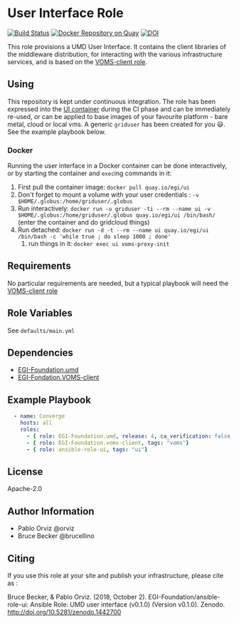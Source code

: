 # User Interface Role

[![Build Status](https://travis-ci.org/EGI-Foundation/ansible-role-ui.svg?branch=master)](https://travis-ci.org/EGI-Foundation/ansible-role-ui) [![Docker Repository on Quay](https://quay.io/repository/egi/ui/status "Docker Repository on Quay")](https://quay.io/repository/egi/ui) [![DOI](https://zenodo.org/badge/DOI/10.5281/zenodo.1442700.svg)](https://doi.org/10.5281/zenodo.1442700)

This role provisions a UMD User Interface. It contains the client libraries of the middleware distribution, for interacting with the various infrastructure services, and is based on the [VOMS-client role](https://galaxy.ansible.com/egi-foundation/voms-client).

## Using

This repository is kept under continuous integration. The role has been expressed into the [UI container](https://quay.io/repository/egi/ui) during the CI phase and can be immediately re-used, or can be applied to base images of your favourite platform - bare metal, cloud or local vms.
A generic `griduser` has been created for you :smiley:.
See the example playbook below.

### Docker

Running the user interface in a Docker container can be done interactively, or by starting the container and `exec`ing commands in it:

  1. First pull the container image: `docker pull quay.io/egi/ui`
  1. Don't forget to mount a volume with your user credentials : `-v $HOME/.globus:/home/griduser/.globus`
  1. Run interactively: `docker run -u griduser -ti --rm --name ui -v $HOME/.globus:/home/griduser/.globus quay.io/egi/ui /bin/bash/` (enter the container and do gridcloud things)
  1. Run detached: `docker run -d -t --rm --name ui quay.io/egi/ui /bin/bash -c 'while true ; do sleep 1000 ; done'`
     1. run things in it: `docker exec ui voms-proxy-init`

## Requirements

No particular requirements are needed, but a typical playbook will need the [VOMS-client role](https://galaxy.ansible.com/egi-foundation/voms-client)

## Role Variables

See `defaults/main.yml`

## Dependencies


  - [EGI-Foundation.umd](https://galaxy.ansible.com/EGI-Foundation/umd)
  - [EGI-Fondation.VOMS-client](https://galaxy.ansible.com/EGI-Foundation/VOMS-client)

## Example Playbook


```yaml
  - name: Converge
    hosts: all
    roles:
      - { role: EGI-Foundation.umd, release: 4, ca_verification: false, tags: "umd" }
      - { role: EGI-Foundation.voms-client, tags: "voms"}
      - { role: ansible-role-ui, tags: "ui"}
```

## License

Apache-2.0

## Author Information

- Pablo Orviz @orviz
- Bruce Becker @brucellino

## Citing

If you use this role at your site and publish your infrastructure, please cite as :

Bruce Becker, & Pablo Orviz. (2018, October 2). EGI-Foundation/ansible-role-ui: Ansible Role: UMD user interface (v0.1.0) (Version v0.1.0). Zenodo. http://doi.org/10.5281/zenodo.1442700